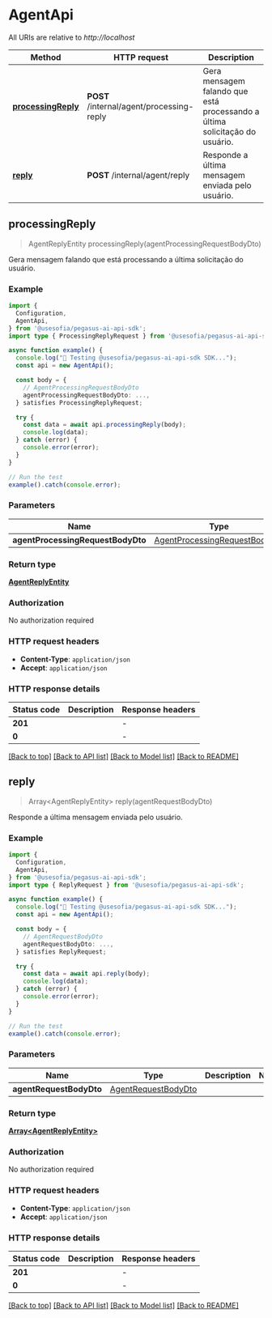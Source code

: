 # AgentApi

All URIs are relative to *http://localhost*

| Method | HTTP request | Description |
|------------- | ------------- | -------------|
| [**processingReply**](AgentApi.md#processingreply) | **POST** /internal/agent/processing-reply | Gera mensagem falando que está processando a última solicitação do usuário. |
| [**reply**](AgentApi.md#reply) | **POST** /internal/agent/reply | Responde a última mensagem enviada pelo usuário. |



## processingReply

> AgentReplyEntity processingReply(agentProcessingRequestBodyDto)

Gera mensagem falando que está processando a última solicitação do usuário.

### Example

```ts
import {
  Configuration,
  AgentApi,
} from '@usesofia/pegasus-ai-api-sdk';
import type { ProcessingReplyRequest } from '@usesofia/pegasus-ai-api-sdk';

async function example() {
  console.log("🚀 Testing @usesofia/pegasus-ai-api-sdk SDK...");
  const api = new AgentApi();

  const body = {
    // AgentProcessingRequestBodyDto
    agentProcessingRequestBodyDto: ...,
  } satisfies ProcessingReplyRequest;

  try {
    const data = await api.processingReply(body);
    console.log(data);
  } catch (error) {
    console.error(error);
  }
}

// Run the test
example().catch(console.error);
```

### Parameters


| Name | Type | Description  | Notes |
|------------- | ------------- | ------------- | -------------|
| **agentProcessingRequestBodyDto** | [AgentProcessingRequestBodyDto](AgentProcessingRequestBodyDto.md) |  | |

### Return type

[**AgentReplyEntity**](AgentReplyEntity.md)

### Authorization

No authorization required

### HTTP request headers

- **Content-Type**: `application/json`
- **Accept**: `application/json`


### HTTP response details
| Status code | Description | Response headers |
|-------------|-------------|------------------|
| **201** |  |  -  |
| **0** |  |  -  |

[[Back to top]](#) [[Back to API list]](../README.md#api-endpoints) [[Back to Model list]](../README.md#models) [[Back to README]](../README.md)


## reply

> Array&lt;AgentReplyEntity&gt; reply(agentRequestBodyDto)

Responde a última mensagem enviada pelo usuário.

### Example

```ts
import {
  Configuration,
  AgentApi,
} from '@usesofia/pegasus-ai-api-sdk';
import type { ReplyRequest } from '@usesofia/pegasus-ai-api-sdk';

async function example() {
  console.log("🚀 Testing @usesofia/pegasus-ai-api-sdk SDK...");
  const api = new AgentApi();

  const body = {
    // AgentRequestBodyDto
    agentRequestBodyDto: ...,
  } satisfies ReplyRequest;

  try {
    const data = await api.reply(body);
    console.log(data);
  } catch (error) {
    console.error(error);
  }
}

// Run the test
example().catch(console.error);
```

### Parameters


| Name | Type | Description  | Notes |
|------------- | ------------- | ------------- | -------------|
| **agentRequestBodyDto** | [AgentRequestBodyDto](AgentRequestBodyDto.md) |  | |

### Return type

[**Array&lt;AgentReplyEntity&gt;**](AgentReplyEntity.md)

### Authorization

No authorization required

### HTTP request headers

- **Content-Type**: `application/json`
- **Accept**: `application/json`


### HTTP response details
| Status code | Description | Response headers |
|-------------|-------------|------------------|
| **201** |  |  -  |
| **0** |  |  -  |

[[Back to top]](#) [[Back to API list]](../README.md#api-endpoints) [[Back to Model list]](../README.md#models) [[Back to README]](../README.md)

